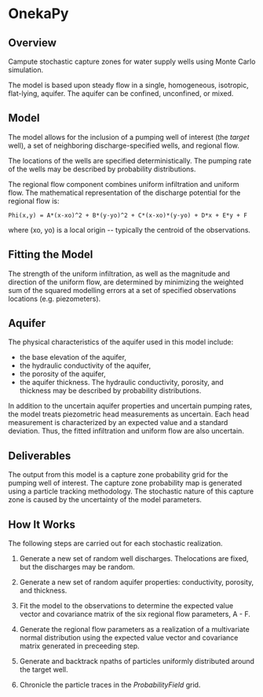 # OnekaPy

## Overview
Campute stochastic capture zones for water supply wells using Monte Carlo simulation.

The model is based upon steady flow in a single, homogeneous, isotropic, flat-lying, aquifer.
The aquifer can be confined, unconfined, or mixed.

## Model
The model allows for the inclusion of a pumping well of interest (the *target* well), a set of
neighboring discharge-specified wells, and regional flow.

The locations of the wells are specified deterministically. The pumping rate of the wells may
be described by probability distributions.

The regional flow component combines uniform infiltration and uniform flow. The mathematical
representation of the discharge potential for the regional flow is:

    Phi(x,y) = A*(x-xo)^2 + B*(y-yo)^2 + C*(x-xo)*(y-yo) + D*x + E*y + F

where (xo, yo) is a local origin -- typically the centroid of the observations.

## Fitting the Model
The strength of the uniform infiltration, as well as the magnitude and direction of the uniform
flow, are determined by minimizing the weighted sum of the squared modelling errors at a set
of specified observations locations (e.g. piezometers).

## Aquifer
The physical characteristics of the aquifer used in this model include:
* the base elevation of the aquifer,
* the hydraulic conductivity of the aquifer,
* the porosity of the aquifer,
* the aquifer thickness.
The hydraulic conductivity, porosity, and thickness may be described by probability
distributions.

In addition to the uncertain aquifer properties and uncertain pumping rates, the model treats
piezometric head measurements as uncertain.  Each head measurement is characterized by an
expected value and a standard deviation. Thus, the fitted infiltration and uniform flow are
also uncertain.

## Deliverables
The output from this model is a capture zone probability grid for the pumping well of interest.
The capture zone probability map is generated using a particle tracking methodology.  The
stochastic nature of this capture zone is caused by the uncertainty of the model parameters.

## How It Works
The following steps are carried out for each stochastic realization.
1. Generate a new set of random well discharges. Thelocations are fixed, but the discharges
may be random.

1. Generate a new set of random aquifer properties: conductivity, porosity, and thickness.

1. Fit the model to the observations to determine the expected value vector and covariance
    matrix of the six regional flow parameters, A - F.

1. Generate the regional flow parameters as a realization of a multivariate normal distribution
    using the expected value vector and covariance matrix generated in preceeding step.

1. Generate and backtrack npaths of particles uniformly distributed around the target well.

1. Chronicle the particle traces in the *ProbabilityField* grid.
